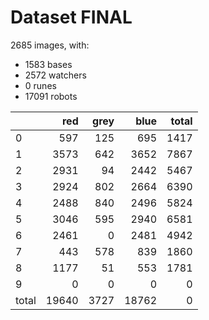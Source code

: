 # Dataset FINAL

2685 images, with:

 - 1583 bases
 - 2572 watchers
 - 0 runes
 - 17091 robots

|       |   red |   grey |   blue |   total |
|:------|------:|-------:|-------:|--------:|
| 0     |   597 |    125 |    695 |    1417 |
| 1     |  3573 |    642 |   3652 |    7867 |
| 2     |  2931 |     94 |   2442 |    5467 |
| 3     |  2924 |    802 |   2664 |    6390 |
| 4     |  2488 |    840 |   2496 |    5824 |
| 5     |  3046 |    595 |   2940 |    6581 |
| 6     |  2461 |      0 |   2481 |    4942 |
| 7     |   443 |    578 |    839 |    1860 |
| 8     |  1177 |     51 |    553 |    1781 |
| 9     |     0 |      0 |      0 |       0 |
| total | 19640 |   3727 |  18762 |       0 |

